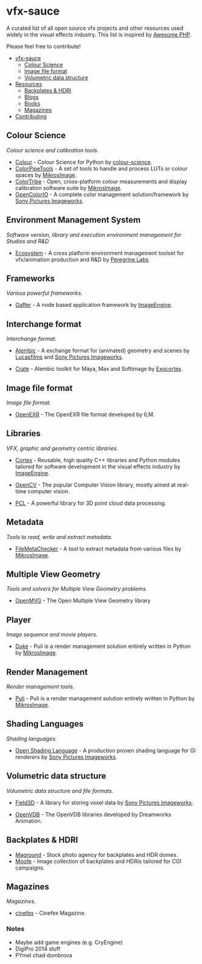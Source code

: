 vfx-sauce
=========

A curated list of all open source vfx projects and other resources used widely in the visual effects industry. This list is inspired by [Awesome PHP](https://github.com/ziadoz/awesome-php).

Please feel free to contribute!

+ [vfx-sauce](#vfx-sauce)
  + [Colour Science](#colour-science)
  + [Image file format](#image-file-format)
  + [Volumetric data structure](#volumetric-data-structure)
+ [Resources](#resources)
  + [Backplates & HDRI](#backplates)
  + [Blogs](#blogs)
  + [Books](#books)
  + [Magazines](#magazines)
+ [Contributing](#contributing)


## Colour Science
*Colour science and calibration tools.*

* [Colour](https://github.com/colour-science/colour) - Colour Science for Python by [colour-science](http://colour-science.org/contributors.php).
* [ColorPipeTools](http://opensource.mikrosimage.eu/colorPipe.html) - A set of tools to handle and process LUTs or colour spaces by [MikrosImage](http://www.mikrosimage.eu/).
* [ColorTribe](http://opensource.mikrosimage.eu/colortribe.html) - Open, cross-platform colour measurements and display calibration software suite by [MikrosImage](http://www.mikrosimage.eu/).
* [OpenColorIO](http://opencolorio.org/) - A complete color management solution/framework by [Sony Pictures Imageworks](http://www.imageworks.com/).

## Environment Management System
*Software version, library and execution environment management for Studios and R&D*

* [Ecosystem](http://peregrinelabs.com/open-source/) - A cross platform environment management toolset for vfx/animation production and R&D by [Peregrine Labs](http://peregrinelabs.com/)

## Frameworks
*Various powerful frameworks.*

* [Gaffer](http://imageengine.github.io/gaffer/) - A node based application framework by [ImageEngine](http://image-engine.com/).

## Interchange format
*Interchange format.*

* [Alembic](http://www.alembic.io/) - A exchange format for (animated) geometry and scenes by [Lucasfilms](http://lucasfilm.com/) and [Sony Pictures Imageworks](http://www.imageworks.com/).

* [Crate](http://exocortex.com/products/crate) - Alembic toolkit for Maya, Max and Softimage by [Exocortex](http://exocortex.com/).


## Image file format
*Image file format.*

* [OpenEXR](http://openexr.com) - The OpenEXR file format developed by ILM.

## Libraries
*VFX, graphic and geometry centric libraries.*

* [Cortex](https://github.com/ImageEngine/cortex) - Reusable, high quality C++ libraries and Python modules tailored for software development in the visual effects industry by [ImageEngine](http://image-engine.com/).

* [OpenCV](http://opencv.org/) - The popular Computer Vision library, mostly aimed at real-time computer vision.

* [PCL](http://www.pointclouds.org/) - A powerful library for 3D point cloud data processing.


## Metadata
*Tools to read, write and extract metadata.*

* [FileMetaChecker](http://opensource.mikrosimage.eu/fileMetaChecker.html) - A tool to extract metadata from various files by [MikrosImage](http://www.mikrosimage.eu/).

## Multiple View Geometry
*Tools and solvers for Multiple View Geometry
problems.*

* [OpenMVG](http://opensource.mikrosimage.eu/openmvg.html) - The Open Multiple View Geometry library


## Player
*Image sequence and movie players.*

* [Duke](http://opensource.mikrosimage.eu/duke.html) - Puli is a render management solution entirely written in Python by [MikrosImage](http://www.mikrosimage.eu/).


## Render Management
*Render management tools.*

* [Puli](http://opensource.mikrosimage.eu/puli.html) - Puli is a render management solution entirely written in Python by [MikrosImage](http://www.mikrosimage.eu/).

## Shading Languages
*Shading languages.*

* [Open Shading Language](https://github.com/imageworks/OpenShadingLanguage/) - A production proven shading language for GI renderers by [Sony Pictures Imageworks](http://opensource.imageworks.com/).

## Volumetric data structure
*Volumetric data structure and file formats.*

* [Field3D](https://sites.google.com/site/field3d/) - A library for storing voxel data by [Sony Pictures Imageworks](http://opensource.imageworks.com/). 

* [OpenVDB](http://openvdb.org/) - The OpenVDB libraries developed by Dreamworks Animation.

## Backplates & HDRI

* [Maground](https://www.maground.com/) - Stock photo agency for backplates and HDR domes.
* [Moofe](http://www.moofe.com/) - Image collection of backplates and HDRIs tailored for CGI campaigns.

## Magazines
*Magazines.*

* [cinefex](http://www.cinefex.com/) - Cinefex Magazine.

### Notes

- Maybe add game engines (e.g. CryEngine)
- DigiPro 2014 stuff
- PYmel chad dombrova
